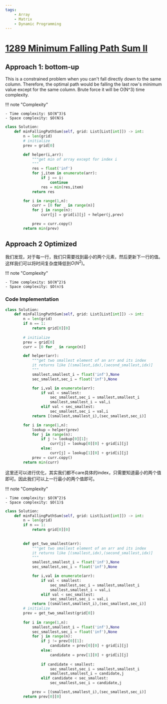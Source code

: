 ```yaml
---
tags:
    - Array
    - Matrix
    - Dynamic Programming
---
```


# [1289 Minimum Falling Path Sum II](https://leetcode.com/problems/minimum-falling-path-sum-ii/description/?envType=daily-question&envId=2024-04-26)



## Approach 1: bottom-up

This is a constrained problem when you can't fall directly down to the same column. Therefore, the optimal path would be falling the last row's minimum value except for the same column. Brute force it will be O(N^3) time complexity. 

!!! note "Complexity"

    - Time complexity: $O(N^3)$
    - Space complexity: $O(N)$


```python
class Solution:
    def minFallingPathSum(self, grid: List[List[int]]) -> int:
        n = len(grid)
        # initialize
        prev = grid[0]

        def helper(i,arr):
            """get min of array except for index i
            """
            res = float('inf')
            for j,item in enumerate(arr):
                if j == i:
                    continue
                res = min(res,item)
            return res

        for i in range(1,n):
            curr = [0 for _ in range(n)]
            for j in range(n):
                curr[j] = grid[i][j] + helper(j,prev)

            prev = curr.copy()
        return min(prev)                
```

## Approach 2 Optimized

我们发现，对于每一行，我们只需要找到最小的两个元素，然后更新下一行的值。这样我们可以将时间复杂度降低到$O(N^2)$。

!!! note "Complexity"

    - Time complexity: $O(N^2)$
    - Space complexity: $O(n)$

### Code Implementation

```python
class Solution:
    def minFallingPathSum(self, grid: List[List[int]]) -> int:
        n = len(grid)
        if n == 1:
            return grid[0][0]
        
        # initialize
        prev = grid[0]
        curr = [0 for _ in range(n)]

        def helper(arr):
            """get two smallest element of an arr and its index
            it returns like [(smallest,idx),(second_smallest,idx)]
            """
            smallest,smallest_i = float('inf'),None
            sec_smallest,sec_i = float('inf'),None

            for i,val in enumerate(arr):
                if val < smallest:
                    sec_smallest,sec_i = smallest,smallest_i
                    smallest,smallest_i = val,i
                elif val < sec_smallest:
                    sec_smallest,sec_i = val,i
            return [(smallest,smallest_i),(sec_smallest,sec_i)]

        for i in range(1,n):            
            lookup = helper(prev)
            for j in range(n):
                if j != lookup[0][1]:
                    curr[j] = lookup[0][0] + grid[i][j]
                else:
                    curr[j] = lookup[1][0] + grid[i][j]
            prev = curr.copy()
        return min(curr)                
```

这里还可以进行优化，其实我们都不care具体的index，只需要知道最小的两个值即可。因此我们可以上一行最小的两个值即可。

!!! note "Complexity"

    - Time complexity: $O(N^2)$
    - Space complexity: $O(1)$

```python
class Solution:
    def minFallingPathSum(self, grid: List[List[int]]) -> int:
        n = len(grid)
        if n == 1:
            return grid[0][0]
        
        
        def get_two_smallest(arr):
            """get two smallest element of an arr and its index
            it returns like [(smallest,idx),(second_smallest,idx)]
            """
            smallest,smallest_i = float('inf'),None
            sec_smallest,sec_i = float('inf'),None

            for i,val in enumerate(arr):
                if val < smallest:
                    sec_smallest,sec_i = smallest,smallest_i
                    smallest,smallest_i = val,i
                elif val < sec_smallest:
                    sec_smallest,sec_i = val,i
            return [(smallest,smallest_i),(sec_smallest,sec_i)]
        # initialize
        prev = get_two_smallest(grid[0])
        
        for i in range(1,n):            
            smallest,smallest_i = float('inf'),None
            sec_smallest,sec_i = float('inf'),None
            for j in range(n):
                if j != prev[0][1]:
                    candidate = prev[0][0] + grid[i][j]
                else:
                    candidate = prev[1][0] + grid[i][j]
                
                if candidate < smallest:
                    sec_smallest,sec_i = smallest,smallest_i
                    smallest,smallest_i = candidate,j
                elif candidate < sec_smallest:
                    sec_smallest,sec_i = candidate,j

            prev = [(smallest,smallest_i),(sec_smallest,sec_i)]
        return prev[0][0]
```